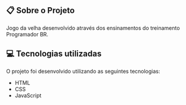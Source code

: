 ## :clipboard: Sobre o Projeto
Jogo da velha desenvolvido através dos ensinamentos do treinamento Programador BR.

## :computer: Tecnologias utilizadas

O projeto foi desenvolvido utilizando as seguintes tecnologias:

- HTML
- CSS
- JavaScript
